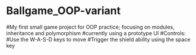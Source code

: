 # Ballgame_OOP-variant
#My first small game project for OOP practice; focusing on modules, inheritance and polymorphism
#currently using a prototype UI
#Controls:
#Use the W-A-S-D keys to move
#Trigger the shield ability using the space key